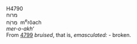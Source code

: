 <body>
  <p>H4790<br>  מרוח  <br> מְרוַֹח  ‎  m<sup>e</sup>rôach  <br><i>mer-o-akh‘ </i><br>From <a href="h4799.htm">4799</a>  <i>bruised</i>, that is, <i>emasculated: - </i>broken.<br></p>
 </body>